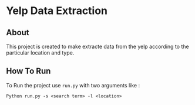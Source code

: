 # Yelp Data Extraction

## About

This project is created to make extracte data from the yelp according to the particular location and type.

## How To Run

To Run the project use <code>run.py</code> with two arguments like :

    Python run.py -s <search term> -l <location>
